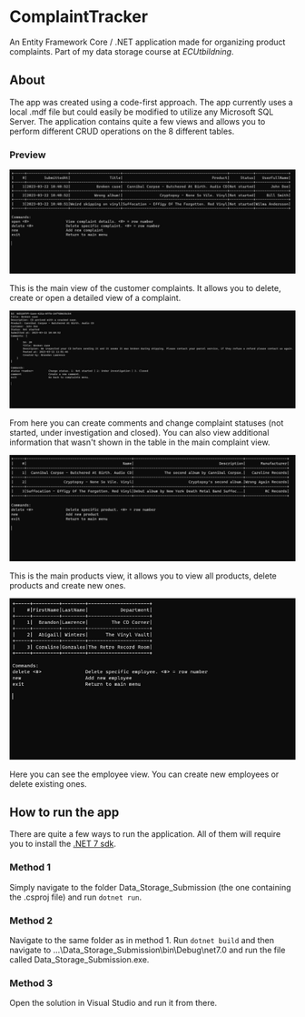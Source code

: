 # **ComplaintTracker**

An Entity Framework Core / .NET application made for organizing product complaints. Part of my data storage course at _ECUtbildning_.

## **About**

The app was created using a code-first approach. The app currently uses a local .mdf file but could easily be modified to utilize any Microsoft SQL Server. 
The application contains quite a few views and allows you to perform different CRUD operations on the 8 different tables. 

### Preview

![Complaint main view screenshot](Screenshots/complaints.PNG)

This is the main view of the customer complaints. It allows you to delete, create or open a detailed view of a complaint.

![Detailed complaint view screenshot](Screenshots/detailed-complaint.PNG)

From here you can create comments and change complaint statuses (not started, under investigation and closed). You can also view additional information that wasn't
shown in the table in the main complaint view.

![Main product view screenshot](Screenshots/products.PNG)

This is the main products view, it allows you to view all products, delete products and create new ones.

![Main employee view screenshot](Screenshots/employees.PNG)

Here you can see the employee view. You can create new employees or delete existing ones.

## How to run the app

There are quite a few ways to run the application. All of them will require you to install the [.NET 7 sdk](https://dotnet.microsoft.com/en-us/download/dotnet).

### Method 1

Simply navigate to the folder Data_Storage_Submission (the one containing the .csproj file) and run `dotnet run`.

### Method 2 

Navigate to the same folder as in method 1. Run `dotnet build` and then navigate to ...\Data_Storage_Submission\bin\Debug\net7.0 and run the file called Data_Storage_Submission.exe.

### Method 3

Open the solution in Visual Studio and run it from there.

